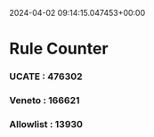 2024-04-02 09:14:15.047453+00:00
# Rule Counter 
 ### UCATE : 476302

 ### Veneto : 166621

 ### Allowlist : 13930